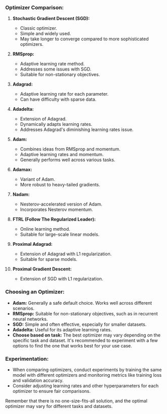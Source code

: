 ### Optimizer Comparison:

1. **Stochastic Gradient Descent (SGD):**
   - Classic optimizer.
   - Simple and widely used.
   - May take longer to converge compared to more sophisticated optimizers.

2. **RMSprop:**
   - Adaptive learning rate method.
   - Addresses some issues with SGD.
   - Suitable for non-stationary objectives.

3. **Adagrad:**
   - Adaptive learning rate for each parameter.
   - Can have difficulty with sparse data.

4. **Adadelta:**
   - Extension of Adagrad.
   - Dynamically adapts learning rates.
   - Addresses Adagrad's diminishing learning rates issue.

5. **Adam:**
   - Combines ideas from RMSprop and momentum.
   - Adaptive learning rates and momentum.
   - Generally performs well across various tasks.

6. **Adamax:**
   - Variant of Adam.
   - More robust to heavy-tailed gradients.

7. **Nadam:**
   - Nesterov-accelerated version of Adam.
   - Incorporates Nesterov momentum.

8. **FTRL (Follow The Regularized Leader):**
   - Online learning method.
   - Suitable for large-scale linear models.

9. **Proximal Adagrad:**
   - Extension of Adagrad with L1 regularization.
   - Suitable for sparse models.

10. **Proximal Gradient Descent:**
    - Extension of SGD with L1 regularization.

### Choosing an Optimizer:
- **Adam:** Generally a safe default choice. Works well across different scenarios.
- **RMSprop:** Suitable for non-stationary objectives, such as in recurrent neural networks.
- **SGD:** Simple and often effective, especially for smaller datasets.
- **Adadelta:** Useful for its adaptive learning rates.
- **Choose based on task:** The best optimizer may vary depending on the specific task and dataset. It's recommended to experiment with a few options to find the one that works best for your use case.

### Experimentation:
- When comparing optimizers, conduct experiments by training the same model with different optimizers and monitoring metrics like training loss and validation accuracy.
- Consider adjusting learning rates and other hyperparameters for each optimizer to ensure fair comparisons.

Remember that there is no one-size-fits-all solution, and the optimal optimizer may vary for different tasks and datasets.
